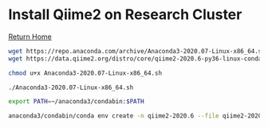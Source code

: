 # Install Qiime2 on Research Cluster

[Return Home](../README.md)


```bash
wget https://repo.anaconda.com/archive/Anaconda3-2020.07-Linux-x86_64.sh
wget https://data.qiime2.org/distro/core/qiime2-2020.6-py36-linux-conda.yml

chmod u+x Anaconda3-2020.07-Linux-x86_64.sh

./Anaconda3-2020.07-Linux-x86_64.sh

export PATH=~/anaconda3/condabin:$PATH

anaconda3/condabin/conda env create -n qiime2-2020.6 --file qiime2-2020.6-py36-linux-conda.yml
```